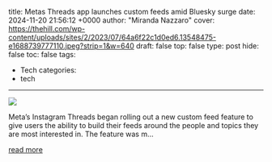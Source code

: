 title: Metas Threads app launches custom feeds amid Bluesky surge
date: 2024-11-20 21:56:12 +0000
author: "Miranda Nazzaro"
cover: https://thehill.com/wp-content/uploads/sites/2/2023/07/64a6f22c1d0ed6.13548475-e1688739777110.jpeg?strip=1&w=640
draft: false
top: false
type: post
hide: false
toc: false
tags:
  - Tech
categories:
  - tech
---

![](https://thehill.com/wp-content/uploads/sites/2/2023/07/64a6f22c1d0ed6.13548475-e1688739777110.jpeg?strip=1&w=640)

Meta’s Instagram Threads began rolling out a new custom feed feature to give users the ability to build their feeds around the people and topics they are most interested in. The feature was m…

[read more](https://thehill.com/policy/technology/5000740-meta-instagram-threads-custom-feed/)
